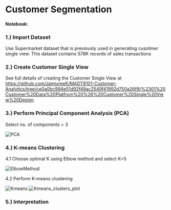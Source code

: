 # Customer Segmentation
#### Notebook: 

### 1.) Import Dataset
Use Supermarket dataset that is previously used in generating cusotmer single view. This dataset contains 578K records of sales transactions

### 2.) Create Customer Single View
See full details of creating the Customer Single View at https://github.com/JamjureeK/MADT8101-Customer-Analytics/tree/ce0a0bc994e51d92f49ac2549f41992d750a26f9/%2301%20Customer%20Data%20Platfrom%20%26%20Customer%20Single%20View%20Design

### 3.) Perform Principal Component Analysis (PCA)
Select no. of components = 3

![PCA](https://github.com/JamjureeK/MADT8101-Customer-Analytics/assets/142724038/c3744112-519e-45a1-a389-816c6b994179)

### 4.) K-means Clustering
4.1 Choose optimal K using Elbow method and select K=5

![ElbowMethod](https://github.com/JamjureeK/MADT8101-Customer-Analytics/assets/142724038/9bff7293-9697-417b-a5f6-af3b269940c0)

4.2 Perform K-means clustering

![Kmeans](https://github.com/JamjureeK/MADT8101-Customer-Analytics/assets/142724038/f9e50d98-6b50-4fda-9119-7d39626ae906)
![Kmeans_clusters_plot](https://github.com/JamjureeK/MADT8101-Customer-Analytics/assets/142724038/ff8b689e-75d9-40bb-bc29-08f0043eca8d)

### 5.) Interpretation
